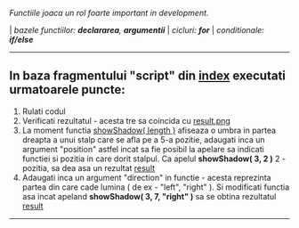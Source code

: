 *Functiile joaca un rol foarte important in development.*

| *bazele functiilor: **declararea**, **argumentii***
| *cicluri: **for***
| *conditionale: **if/else***

---
## In baza fragmentului "script" din [index](./index.html) executati urmatoarele puncte:
1. Rulati codul
2. Verificati rezultatul - acesta tre sa coincida cu [result.png](./result.png)
3. La moment functia [showShadow( length )](./index.html#L8) afiseaza o umbra in partea dreapta a unui stalp care se afla pe a 5-a pozitie, adaugati inca un argument "position" astfel incat sa fie posibil la apelare sa indicati functiei si pozitia in care dorit stalpul.  Ca apelul **showShadow( 3, 2 )** 2 - pozitia, sa dea asa un rezultat [result](./result-2.png)
4. Adaugati inca un argument "direction" in functie - acesta reprezinta partea din care cade lumina ( de ex - "left", "right" ). Si modificati functia asa incat apeland **showShadow( 3, 7, "right" )** sa se obtina rezultatul [result](./result-3.png)

   
---
